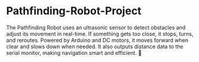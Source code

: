 # Pathfinding-Robot-Project
The Pathfinding Robot uses an ultrasonic sensor to detect obstacles and adjust its movement in real-time. If something gets too close, it stops, turns, and reroutes. Powered by Arduino and DC motors, it moves forward when clear and slows down when needed. It also outputs distance data to the serial monitor, making navigation smart and efficient. 🤖
